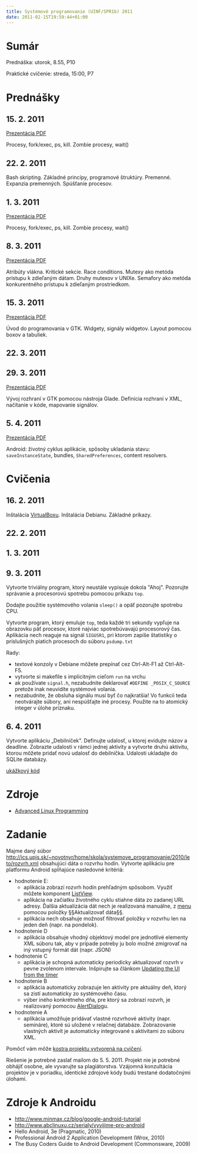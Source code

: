 ```yaml
---
title: Systémové programovanie (UINF/SPR1b) 2011
date: 2011-02-15T19:59:44+01:00
---
```

# Sumár

Prednáška: utorok, 8.55, P10

Praktické cvičenie: streda, 15:00, P7

# Prednášky
## 15. 2. 2011
[Prezentácia PDF](http://ics.upjs.sk/~novotnyr/home/skola/systemove_programovanie/2010/leto/spr01.pdf) 

Procesy, fork/exec, ps, kill. Zombie procesy, wait()

## 22. 2. 2011
Bash skripting. Základné princípy, programové štruktúry. Premenné. Expanzia premenných. Spúšťanie procesov.

## 1. 3. 2011
[Prezentácia PDF](http://ics.upjs.sk/~novotnyr/home/skola/systemove_programovanie/2010/leto/spr03.pdf) 

Procesy, fork/exec, ps, kill. Zombie procesy, wait()

## 8. 3. 2011
[Prezentácia PDF](http://ics.upjs.sk/~novotnyr/home/skola/systemove_programovanie/2010/leto/spr04.pdf) 

Atribúty vlákna. Kritické sekcie. Race conditions. Mutexy ako metóda prístupu k zdieľaným dátam. Druhy mutexov v UNIXe. Semafory ako metóda konkurentného prístupu k zdieľaným prostriedkom.

## 15. 3. 2011
[Prezentácia PDF](http://ics.upjs.sk/~novotnyr/home/skola/systemove_programovanie/2010/leto/spr05.pdf) 

Úvod do programovania v GTK. Widgety, signály widgetov. Layout pomocou boxov a tabuliek.

## 22. 3. 2011


## 29. 3. 2011
[Prezentácia PDF](http://ics.upjs.sk/~novotnyr/home/skola/systemove_programovanie/2010/leto/spr07.pdf) 

Vývoj rozhraní v GTK pomocou nástroja Glade. Definícia rozhraní v XML, načítanie v kóde, mapovanie signálov.

## 5. 4. 2011
[Prezentácia PDF](http://ics.upjs.sk/~novotnyr/home/skola/systemove_programovanie/2010/leto/spr08-android.pdf) 

Android: životný cyklus aplikácie, spôsoby ukladania stavu: `saveInstanceState`, bundles, `SharedPreferences`, content resolvers.


# Cvičenia
## 16. 2. 2011
Inštalácia [VirtualBoxu](http://www.virtualbox.org/ ). Inštalácia Debianu. Základné príkazy.

## 22. 2. 2011

## 1. 3. 2011

## 9. 3. 2011
Vytvorte triviálny program, ktorý neustále vypisuje dokola "Ahoj". Pozorujte správanie a procesorovú spotrebu pomocou príkazu `top`.

Dodajte použitie systémového volania `sleep()` a opäť pozorujte spotrebu CPU.

Vytvorte program, ktorý emuluje `top`, teda každé tri sekundy vypľuje na obrazovku päť procesov, ktoré najviac spotrebúvavajú procesorový čas. Aplikácia nech reaguje na signál `SIGUSR1`, pri ktorom zapíše štatistiky o príslušných piatich procesoch do súboru `psdump.txt`

Rady: 

* textové konzoly v Debiane môžete prepínať cez Ctrl-Alt-F1 až Ctrl-Alt-F5.
* vytvorte si makefile s implicitným cieľom `run` na vrchu
* ak používate `signal.h`, nezabudnite deklarovať `#DEFINE _POSIX_C_SOURCE`
pretože inak neuvidíte systémové volania.
* nezabudnite, že obsluha signálu musí byť čo najkratšia! Vo funkcii teda neotvárajte súbory, ani nespúšťajte iné procesy. Použite na to atomický integer v úlohe príznaku.

## 6. 4. 2011
Vytvorte aplikáciu „Debilníček". Definujte udalosť, u ktorej evidujte názov a deadline. Zobrazte udalosti v rámci jednej aktivity a vytvorte druhú aktivitu, ktorou môžete pridať novú udalosť do debilníčka.
Udalosti ukladajte do SQLite databázy.

[ukážkový kód](http://ics.upjs.sk/~novotnyr/home/skola/systemove_programovanie/2010/leto/debilnicek-2011-04-06.zip)

# Zdroje
* [Advanced Linux Programming](http://www.advancedlinuxprogramming.com/alp-folder)

# Zadanie
Majme daný súbor http://ics.upjs.sk/~novotnyr/home/skola/systemove_programovanie/2010/leto/rozvrh.xml obsahujúci dáta o rozvrhu hodín. Vytvorte aplikáciu pre platformu Android spĺňajúce nasledovné kritériá:

* hodnotenie E:
    * aplikácia zobrazí rozvrh hodín prehľadným spôsobom. Využiť môžete komponent [ListView](http://developer.android.com/resources/tutorials/views/hello-listview.html).
    * aplikácia na začiatku životného cyklu stiahne dáta zo zadanej URL adresy. Ďalšia aktualizácia dát nech je realizovaná manuálne, z [menu](http://developer.android.com/reference/android/view/Menu.html) pomocou položky §§Aktualizovať dáta§§.
    * aplikácia nech obsahuje možnosť filtrovať položky v rozvrhu len na jeden deň (napr. na pondelok). 
* hodnotenie D
    * aplikácia obsahuje vhodný objektový model pre jednotlivé elementy XML súboru tak, aby v prípade potreby ju bolo možné zmigrovať na iný vstupný formát dát (napr. JSON)
* hodnotenie C
    * aplikácia je schopná automaticky periodicky aktualizovať rozvrh v pevne zvolenom intervale. Inšpirujte sa článkom [Updating the UI from the timer](http://developer.android.com/resources/articles/timed-ui-updates.html)
* hodnotenie B
    * aplikácia automaticky zobrazuje len aktivity pre aktuálny deň, ktorý sa zistí automaticky zo systémového času.
    * výber iného konkrétneho dňa, pre ktorý sa zobrazí rozvrh, je realizovaný pomocou [AlertDialog](http://developer.android.com/guide/topics/ui/dialogs.html#AlertDialog)u.
* hodnotenie A
    * aplikácia umožňuje pridávať vlastné rozvrhové aktivity (napr. semináre), ktoré sú uložené v relačnej databáze. Zobrazovanie vlastných aktivít je automaticky integrované s aktivitami zo súboru XML.

Pomôcť vám môže [kostra projektu vytvorená na cvičení](http://ics.upjs.sk/~novotnyr/home/skola/systemove_programovanie/2010/leto/android-xml.zip).

Riešenie je potrebné zaslať mailom do 5. 5. 2011. Projekt nie je potrebné obhájiť osobne, ale vyvarujte sa plagiátorstva. Vzájomná konzultácia projektov je v poriadku, identické zdrojové kódy budú trestané dodatočnými úlohami.

# Zdroje k Androidu
* http://www.minmax.cz/blog/google-android-tutorial
* http://www.abclinuxu.cz/serialy/vyvijime-pro-android
* Hello Android, 3e (Pragmatic, 2010)
* Professional Android 2 Application Development (Wrox, 2010)
* The Busy Coders Guide to Android Development (Commonsware, 2009)

